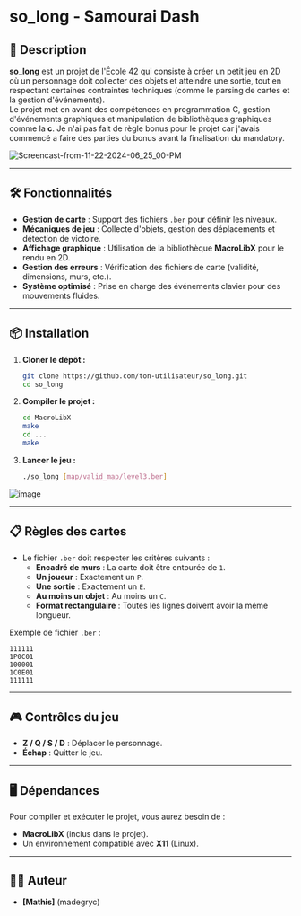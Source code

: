 # so_long - Samourai Dash

## 🚀 Description  
**so_long** est un projet de l'École 42 qui consiste à créer un petit jeu en 2D où un personnage doit collecter des objets et atteindre une sortie, tout en respectant certaines contraintes techniques (comme le parsing de cartes et la gestion d'événements).  
Le projet met en avant des compétences en programmation C, gestion d'événements graphiques et manipulation de bibliothèques graphiques comme la **c**.
Je n'ai pas fait de règle bonus pour le projet car j'avais commencé a faire des parties du bonus avant la finalisation du mandatory.

![Screencast-from-11-22-2024-06_25_00-PM](https://github.com/user-attachments/assets/2e216393-5eed-4585-ba7f-521b9ced86af)

---

## 🛠️ Fonctionnalités  
-  **Gestion de carte** : Support des fichiers `.ber` pour définir les niveaux.
-  **Mécaniques de jeu** : Collecte d'objets, gestion des déplacements et détection de victoire.
-  **Affichage graphique** : Utilisation de la bibliothèque **MacroLibX** pour le rendu en 2D.
-  **Gestion des erreurs** : Vérification des fichiers de carte (validité, dimensions, murs, etc.).
-  **Système optimisé** : Prise en charge des événements clavier pour des mouvements fluides.

---

## 📦 Installation  

1. **Cloner le dépôt :**
   ```bash
   git clone https://github.com/ton-utilisateur/so_long.git
   cd so_long
   ```

2. **Compiler le projet :**
   ```bash
   cd MacroLibX
   make
   cd ...
   make
   ```

3. **Lancer le jeu :**
   ```bash
   ./so_long [map/valid_map/level3.ber]
   ```

![image](https://github.com/user-attachments/assets/a5165140-74db-4169-94db-76ffc46f9bfa)

---

## 📋 Règles des cartes  
- Le fichier `.ber` doit respecter les critères suivants :
  - **Encadré de murs** : La carte doit être entourée de `1`.
  - **Un joueur** : Exactement un `P`.
  - **Une sortie** : Exactement un `E`.
  - **Au moins un objet** : Au moins un `C`.
  - **Format rectangulaire** : Toutes les lignes doivent avoir la même longueur.

Exemple de fichier `.ber` :
```
111111
1P0C01
100001
1C0E01
111111
```

---

## 🎮 Contrôles du jeu  
- **Z / Q / S / D** : Déplacer le personnage.
- **Échap** : Quitter le jeu.

---

## 🖥️ Dépendances  
Pour compiler et exécuter le projet, vous aurez besoin de :
- **MacroLibX** (inclus dans le projet).
- Un environnement compatible avec **X11** (Linux).

---

## 🧑‍💻 Auteur  
- **[Mathis]** (madegryc)
